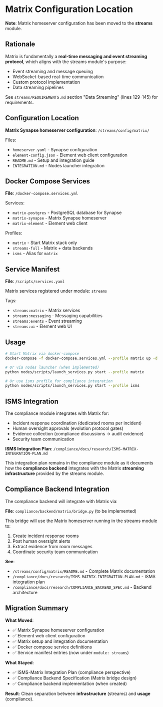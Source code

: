 # Matrix Configuration Location

**Note**: Matrix homeserver configuration has been moved to the **streams** module.

## Rationale

Matrix is fundamentally a **real-time messaging and event streaming protocol**, which aligns with the streams module's purpose:
- Event streaming and message queuing
- WebSocket-based real-time communication
- Custom protocol implementation
- Data streaming pipelines

See `streams/REQUIREMENTS.md` section "Data Streaming" (lines 129-145) for requirements.

## Configuration Location

**Matrix Synapse homeserver configuration**: `/streams/config/matrix/`

Files:
- `homeserver.yaml` - Synapse configuration
- `element-config.json` - Element web client configuration
- `README.md` - Setup and integration guide
- `INTEGRATION.md` - Nodes launcher integration

## Docker Compose Services

**File**: `/docker-compose.services.yml`

Services:
- `matrix-postgres` - PostgreSQL database for Synapse
- `matrix-synapse` - Matrix Synapse homeserver
- `matrix-element` - Element web client

Profiles:
- `matrix` - Start Matrix stack only
- `streams-full` - Matrix + data backends
- `isms` - Alias for `matrix`

## Service Manifest

**File**: `/scripts/services.yaml`

Matrix services registered under module: `streams`

Tags:
- `streams:matrix` - Matrix services
- `streams:messaging` - Messaging capabilities
- `streams:events` - Event streaming
- `streams:ui` - Element web UI

## Usage

```bash
# Start Matrix via docker-compose
docker-compose -f docker-compose.services.yml --profile matrix up -d

# Or via nodes launcher (when implemented)
python nodes/scripts/launch_services.py start --profile matrix

# Or use isms profile for compliance integration
python nodes/scripts/launch_services.py start --profile isms
```

## ISMS Integration

The compliance module integrates with Matrix for:
- Incident response coordination (dedicated rooms per incident)
- Human oversight approvals (evolution protocol gates)
- Evidence collection (compliance discussions → audit evidence)
- Security team communication

**ISMS Integration Plan**: `/compliance/docs/research/ISMS-MATRIX-INTEGRATION-PLAN.md`

This integration plan remains in the compliance module as it documents how the **compliance backend** integrates with the Matrix **streaming infrastructure** provided by the streams module.

## Compliance Backend Integration

The compliance backend will integrate with Matrix via:

**File**: `compliance/backend/matrix/bridge.py` (to be implemented)

This bridge will use the Matrix homeserver running in the streams module to:
1. Create incident response rooms
2. Post human oversight alerts
3. Extract evidence from room messages
4. Coordinate security team communication

**See**:
- `/streams/config/matrix/README.md` - Complete Matrix documentation
- `/compliance/docs/research/ISMS-MATRIX-INTEGRATION-PLAN.md` - ISMS integration plan
- `/compliance/docs/research/COMPLIANCE_BACKEND_SPEC.md` - Backend architecture

## Migration Summary

**What Moved**:
- ✅ Matrix Synapse homeserver configuration
- ✅ Element web client configuration
- ✅ Matrix setup and integration documentation
- ✅ Docker compose service definitions
- ✅ Service manifest entries (now under `module: streams`)

**What Stayed**:
- ✅ ISMS-Matrix Integration Plan (compliance perspective)
- ✅ Compliance Backend Specification (Matrix bridge design)
- ✅ Compliance backend implementation (when created)

**Result**: Clean separation between **infrastructure** (streams) and **usage** (compliance).
